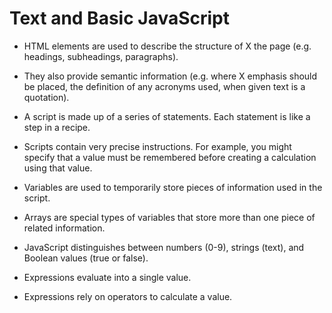 # Text and Basic JavaScript

* HTML elements are used to describe the structure of 
X
the page (e.g. headings, subheadings, paragraphs).

* They also provide semantic information (e.g. where 
X
emphasis should be placed, the definition of any 
acronyms used, when given text is a quotation).

* A  script is made up of a series of statements. Each statement is like a step in a recipe. 

* Scripts contain very precise instructions. For example, you might specify that a value must be remembered before creating a calculation using that value. 

* Variables are used to temporarily store pieces of information used in  the script.

* Arrays are special types of variables that store more than one piece of related information. 

* JavaScript distinguishes between numbers (0-9), strings (text), and Boolean values (true or false). 

* Expressions evaluate into a single value.

* Expressions rely on operators to calculate a value. 

